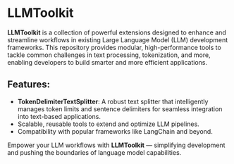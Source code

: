 # LLMToolkit

**LLMToolkit** is a collection of powerful extensions designed to enhance and streamline workflows in existing Large Language Model (LLM) development frameworks. This repository provides modular, high-performance tools to tackle common challenges in text processing, tokenization, and more, enabling developers to build smarter and more efficient applications.

## Features:
- **TokenDelimiterTextSplitter**: A robust text splitter that intelligently manages token limits and sentence delimiters for seamless integration into text-based applications.
- Scalable, reusable tools to extend and optimize LLM pipelines.
- Compatibility with popular frameworks like LangChain and beyond.

Empower your LLM workflows with **LLMToolkit** — simplifying development and pushing the boundaries of language model capabilities. 
